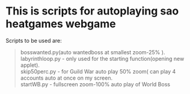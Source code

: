# This is scripts for autoplaying sao heatgames webgame

Scripts to be used are:  
> bosswanted.py(auto wantedboss at smallest zoom-25% ).  
> labyrinthloop.py - only used for the starting function(opening new applet).  
> skip50perc.py - for Guild War auto play 50% zoom( can play 4 accounts auto at once on my screen.  
> startWB.py - fullscreen zoom-100% auto play of World Boss
